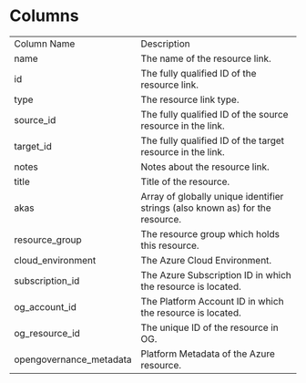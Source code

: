# Columns  

<table>
	<tr><td>Column Name</td><td>Description</td></tr>
	<tr><td>name</td><td>The name of the resource link.</td></tr>
	<tr><td>id</td><td>The fully qualified ID of the resource link.</td></tr>
	<tr><td>type</td><td>The resource link type.</td></tr>
	<tr><td>source_id</td><td>The fully qualified ID of the source resource in the link.</td></tr>
	<tr><td>target_id</td><td>The fully qualified ID of the target resource in the link.</td></tr>
	<tr><td>notes</td><td>Notes about the resource link.</td></tr>
	<tr><td>title</td><td>Title of the resource.</td></tr>
	<tr><td>akas</td><td>Array of globally unique identifier strings (also known as) for the resource.</td></tr>
	<tr><td>resource_group</td><td>The resource group which holds this resource.</td></tr>
	<tr><td>cloud_environment</td><td>The Azure Cloud Environment.</td></tr>
	<tr><td>subscription_id</td><td>The Azure Subscription ID in which the resource is located.</td></tr>
	<tr><td>og_account_id</td><td>The Platform Account ID in which the resource is located.</td></tr>
	<tr><td>og_resource_id</td><td>The unique ID of the resource in OG.</td></tr>
	<tr><td>opengovernance_metadata</td><td>Platform Metadata of the Azure resource.</td></tr>
</table>